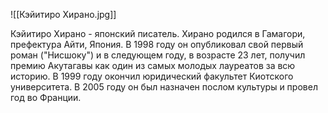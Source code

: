 ![[Кэйитиро Хирано.jpg]]

Кэйитиро Хирано - японский писатель.
Хирано родился в Гамагори, префектура Айти, Япония.
В 1998 году он опубликовал свой первый роман ("Нисшоку") и в следующем году, в возрасте 23 лет, получил премию Акутагавы как один из самых молодых лауреатов за всю историю. В 1999 году окончил юридический факультет Киотского университета. В 2005 году он был назначен послом культуры и провел год во Франции.
